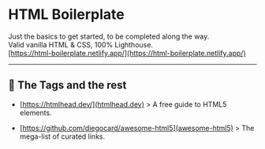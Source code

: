 # HTML Boilerplate

Just the basics to get started, to be completed along the way. \
Valid vanilla HTML & CSS, 100% Lighthouse.\
[https://html-boilerplate.netlify.app/](https://html-boilerplate.netlify.app/)

---

## 🧱 The Tags and the rest

- [https://htmlhead.dev/](htmlhead.dev) > A free guide to HTML5 <head> elements.

- [https://github.com/diegocard/awesome-html5](awesome-html5) > The mega-list of curated links.
